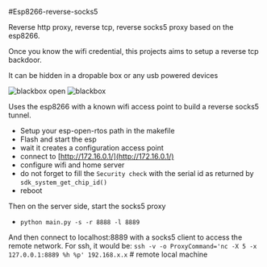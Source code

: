 #Esp8266-reverse-socks5

Reverse http proxy, reverse tcp, reverse socks5 proxy based on the esp8266.

Once you know the wifi credential, this projects aims to setup a reverse tcp backdoor.

It can be hidden in a dropable box or any usb powered devices

![blackbox open](https://github.com/mehdilauters/esp8266-wifiScanMap/raw/master/doc/blackbox_open.png)  ![blackbox](https://github.com/mehdilauters/esp8266-wifiScanMap/raw/master/doc/usb.png)

Uses the esp8266 with a known wifi access point to build a reverse socks5 tunnel.

 - Setup your esp-open-rtos path in the makefile
 - Flash and start the esp
 - wait it creates a configuration access point
 - connect to [http://172.16.0.1/](http://172.16.0.1/)
 - configure wifi and home server
 - do not forget to fill the ````Security check```` with the serial id as returned by ````sdk_system_get_chip_id()````
 - reboot

Then on the server side, start the socks5 proxy
 - ````python main.py -s -r 8888 -l 8889````
 
 And then connect to localhost:8889 with a socks5 client to access the remote network.
 For ssh, it would be:
 ````ssh -v -o ProxyCommand='nc -X 5 -x 127.0.0.1:8889 %h %p' 192.168.x.x```` # remote local machine
